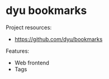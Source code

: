 # dyu bookmarks

Project resources:

- https://github.com/dyu/bookmarks

Features:

- Web frontend
- Tags